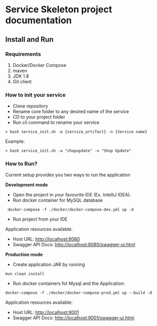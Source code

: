 # Service Skeleton project documentation 
 
## Install and Run
### Requirements
1. Docker/Docker Compose
2. maven
3. JDK 1.8
4. Git client

### How to init your service
- Clone repository
- Rename core folder to any desired name of the service
- CD to your project folder
- Run cli command to rename your service
```
> bash service_init.sh -a {service_artifact} -n {Service name}
```
Example:
```
> bash service_init.sh -a "shopupdate" -n "Shop Update"
```

### How to Run?
Current setup provides you two ways to run the application

**Development mode**
- Open the project in your favourite IDE (Ex. IntelliJ IDEA).
- Run docker container for MySQL database
```
 docker-compose -f ./docker/docker-compose-dev.yml up -d
```
- Run project from your IDE

Application resources available:
 - Host URL: [http://localhost:8080](http://localhost:8080)
 - Swagger API Docs:  [http://localhost:8080/swagger-ui.html](http://localhost:8080/swagger-ui.html)
 
 
**Production mode**
 - Create application JAR by running
```
mvn clean install 
```
- Run docker containers fot Mysql and the Application:
```
docker-compose -f ./docker/docker-compose-prod.yml up --build -d
```
Application resources available:
  - Host URL: [http://localhost:9001](http://localhost:9001)
  - Swagger API Docs:  [http://localhost:9001/swagger-ui.html](http://localhost:9001/swagger-ui.html)
 
